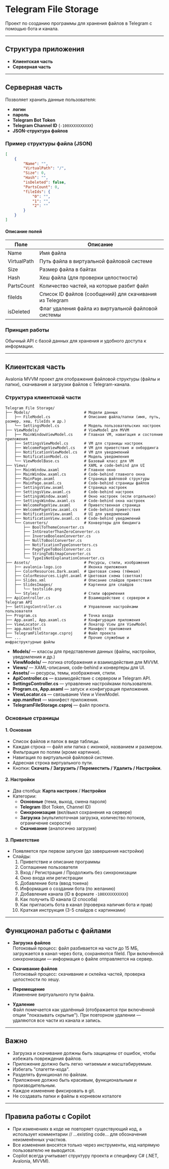 # Telegram File Storage

Проект по созданию программы для хранения файлов в Telegram с помощью бота и канала.

---

## Структура приложения

- **Клиентская часть**
- **Серверная часть**

---

## Серверная часть

Позволяет хранить данные пользователя:

- **логин**
- **пароль**
- **Telegram Bot Token**
- **Telegram Channel ID** (`-100XXXXXXXXXX`)
- **JSON-структура файлов**

### Пример структуры файла (JSON)

```json
[
    {
        "Name": "",
        "VirtualPath": "/",
        "Size": 0,
        "Hash": "",
        "isDeleted": false,
        "PartsCount": 0,
        "fileIds": {
            "0": "",
            "1": "",
            "2": ""
        }
    }
]
```

#### Описание полей

| Поле         | Описание                                                                                   |
|--------------|--------------------------------------------------------------------------------------------|
| Name         | Имя файла                                                                                  |
| VirtualPath  | Путь файла в виртуальной файловой системе                                                  |
| Size         | Размер файла в байтах                                                                      |
| Hash         | Хеш файла (для проверки целостности)                                                       |
| PartsCount   | Количество частей, на которые разбит файл                                                  |
| fileIds      | Список ID файлов (сообщений) для скачивания из Telegram                                    |
| isDeleted    | Флаг удаления файла из виртуальной файловой системы                                        |

### Принцип работы

Обычный API с базой данных для хранения и удобного доступа к информации.

---

## Клиентская часть

Avalonia MVVM проект для отображения файловой структуры (файлы и папки), скачивания и загрузки файлов с Telegram-канала.

### Структура клиентской части

```
Telegram File Storage/
├── Models/                        # Модели данных
│   ├── FileModel.cs               # Описание файла/папки (имя, путь, размер, хеш, fileIds и др.)
│   └── SettingsModel.cs           # Модель пользовательских настроек
├── ViewModels/                    # ViewModel для MVVM
│   ├── MainWindowViewModel.cs     # Главная VM, навигация и состояние приложения
│   ├── SettingsViewModel.cs       # VM для страницы настроек
│   ├── WelcomePageViewModel.cs    # VM для приветствия и онбординга
│   ├── NotificationViewModel.cs   # VM для уведомлений
│   ├── NotificationModel.cs       # Модель уведомления
│   └── ViewModelBase.cs           # Базовый класс для VM
├── Views/                         # XAML и code-behind для UI
│   ├── MainWindow.axaml           # Главное окно
│   ├── MainWindow.axaml.cs        # Code-behind главного окна
│   ├── MainPage.axaml             # Страница файловой структуры
│   ├── MainPage.axaml.cs          # Code-behind страницы файлов
│   ├── SettingsView.axaml         # Страница настроек
│   ├── SettingsView.axaml.cs      # Code-behind настроек
│   ├── SettingsWindow.axaml       # Окно настроек (если отдельное)
│   ├── SettingsWindow.axaml.cs    # Code-behind окна настроек
│   ├── WelcomePageView.axaml      # Приветственная страница
│   ├── WelcomePageView.axaml.cs   # Code-behind приветствия
│   ├── NotificationView.axaml     # UI для уведомлений
│   ├── NotificationView.axaml.cs  # Code-behind уведомлений
│   └── Converters/                # Конвертеры для биндинга
│       ├── BoolToThemeConverter.cs
│       ├── IntGreaterThanZeroConverter.cs
│       ├── InverseBooleanConverter.cs
│       ├── NullToBoolConverter.cs
│       ├── NotificationTypeConverters.cs
│       ├── PageTypeToBoolConverter.cs
│       ├── StringToBitmapConverter.cs
│       └── TypeIsNotExplanationConverter.cs
├── Assets/                        # Ресурсы, стили, изображения
│   ├── avalonia-logo.ico          # Иконка приложения
│   ├── ColorResources.Dark.axaml  # Цветовая схема (тёмная)
│   ├── ColorResources.Light.axaml # Цветовая схема (светлая)
│   ├── Slides.xml                 # Описание слайдов приветствия
│   ├── SlidesImages/              # Картинки для слайдов
│   │   └── testslide.png
│   └── Styles/                    # Стили оформления
├── ApiController.cs               # Взаимодействие с сервером и Telegram API
├── SettingsController.cs          # Управление настройками пользователя
├── Program.cs                     # Точка входа
├── App.axaml, App.axaml.cs        # Конфигурация приложения
├── ViewLocator.cs                 # Локатор View для ViewModel
├── app.manifest                   # Манифест приложения
├── TelegramFileStorage.csproj     # Файл проекта
└── ...                            # Прочие служебные и инфраструктурные файлы
```

- **Models/** — классы для представления данных (файлы, настройки, уведомления и др.)
- **ViewModels/** — логика отображения и взаимодействия для MVVM.
- **Views/** — XAML-описания, code-behind и конвертеры для UI.
- **Assets/** — ресурсы, темы, изображения, стили.
- **ApiController.cs** — взаимодействие с сервером и Telegram API.
- **SettingsController.cs** — управление настройками пользователя.
- **Program.cs, App.axaml** — запуск и конфигурация приложения.
- **ViewLocator.cs** — связывание View и ViewModel.
- **app.manifest** — манифест приложения.
- **TelegramFileStorage.csproj** — файл проекта.

### Основные страницы

#### 1. Основная

- Список файлов и папок в виде таблицы.
- Каждая строка — файл или папка с иконкой, названием и размером.
- Фильтрация по полям (кроме картинки).
- Навигация по виртуальной файловой системе.
- Адресная строка виртуального пути.
- Кнопки: **Скачать / Загрузить / Переместить / Удалить / Настройки**.

#### 2. Настройки

- Два столбца: **Карта настроек** / **Настройки**
- Категории:
    - **Основные** (тема, выход, смена пароля)
    - **Telegram** (Bot Token, Channel ID)
    - **Синхронизация** (вкл/выкл сохранения на сервере)
    - **Загрузка** (мультипоточная загрузка, количество потоков, ограничение скорости)
    - **Скачивание** (аналогично загрузке)

#### 3. Приветствие

- Появляется при первом запуске (до завершения настройки)
- Слайды:
    1. Приветствие и описание программы
    2. Соглашение пользователя
    3. Вход / Регистрация / Продолжить без синхронизации
    4. Окно входа или регистрации
    5. Добавление бота (ввод токена)
    6. Информация о создании бота (по желанию)
    7. Добавление канала (ID в формате `-100XXXXXXXXXX`)
    8. Как получить ID канала (2 способа)
    9. Как пригласить бота в канал (проверка наличия бота и прав)
    11. Краткая инструкция (3-5 слайдов с картинками)

---

## Функционал работы с файлами

- **Загрузка файлов**  
    Потоковый процесс: файл разбивается на части до 15 МБ, загружается в канал через бота, сохраняются fileId. При включённой синхронизации — информация о файле отправляется на сервер.

- **Скачивание файлов**  
    Потоковый процесс: скачивание и склейка частей, проверка целостности по хешу.

- **Перемещение**  
    Изменение виртуального пути файла.

- **Удаление**  
    Файл помечается как удалённый (отображается при включённой опции "показывать скрытые"). При повторном удалении — удаляются все части из канала и запись.

---

## Важно

- Загрузка и скачивание должны быть защищены от ошибок, чтобы избежать повреждения файлов.
- Приложение должно быть легко читаемым и масштабируемым.
- Избегать "спагетти-кода".
- Разделять функционал по файлам.
- Приложение должно быть красивым, функциональным и производительным.
- Каждое изменение фиксировать в git.
- Не создавать папки и файлы в корневом коталоге

---

## Правила работы с Copilot
- При изменениях в коде не повторяет существующий код, а использует комментарии // ...existing code... для обозначения неизменённых участков.
- Все изменения вносятся только через инструменты, код напрямую пользователю не выводится.
- Copilot всегда учитывает структуру проекта и специфику C# (.NET, Avalonia, MVVM).